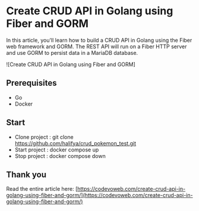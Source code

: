 # Create CRUD API in Golang using Fiber and GORM

In this article, you'll learn how to build a CRUD API in Golang using the Fiber web framework and GORM. The REST API will run on a Fiber HTTP server and use GORM to persist data in a MariaDB database.

![Create CRUD API in Golang using Fiber and GORM]

## Prerequisites

- Go
- Docker

## Start
- Clone project : git clone https://github.com/halifya/crud_pokemon_test.git
- Start project : docker compose up 
- Stop project : docker compose down 

## Thank you
Read the entire article here: [https://codevoweb.com/create-crud-api-in-golang-using-fiber-and-gorm/](https://codevoweb.com/create-crud-api-in-golang-using-fiber-and-gorm/)

